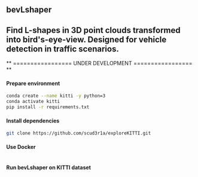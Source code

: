 ## bevLshaper
Find L-shapes in 3D point clouds transformed into bird's-eye-view. Designed for vehicle detection in traffic scenarios.
---
** ================= UNDER DEVELOPMENT ================= **

#### Prepare environment
```bash
conda create --name kitti -y python=3
conda activate kitti
pip install -r requirements.txt
```

#### Install dependencies
```bash
git clone https://github.com/scud3r1a/exploreKITTI.git
```

#### Use Docker
```bash

```

#### Run bevLshaper on KITTI dataset
```bash

```